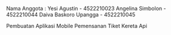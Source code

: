 Nama Anggota : 
Yesi Agustin - 4522210023
Angelina Simbolon - 4522210044
Daiva Baskoro Upangga - 4522210045

Pembuatan Aplikasi Mobile Pemensanan Tiket Kereta Api
